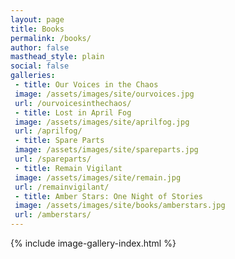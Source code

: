 ```yaml
---
layout: page
title: Books
permalink: /books/
author: false
masthead_style: plain
social: false
galleries:
 - title: Our Voices in the Chaos
 image: /assets/images/site/ourvoices.jpg
 url: /ourvoicesinthechaos/
 - title: Lost in April Fog
 image: /assets/images/site/aprilfog.jpg
 url: /aprilfog/
 - title: Spare Parts
 image: /assets/images/site/spareparts.jpg
 url: /spareparts/
 - title: Remain Vigilant
 image: /assets/images/site/remain.jpg
 url: /remainvigilant/
 - title: Amber Stars: One Night of Stories
 image: /assets/images/site/books/amberstars.jpg
 url: /amberstars/
---
```

{% include image-gallery-index.html %}
